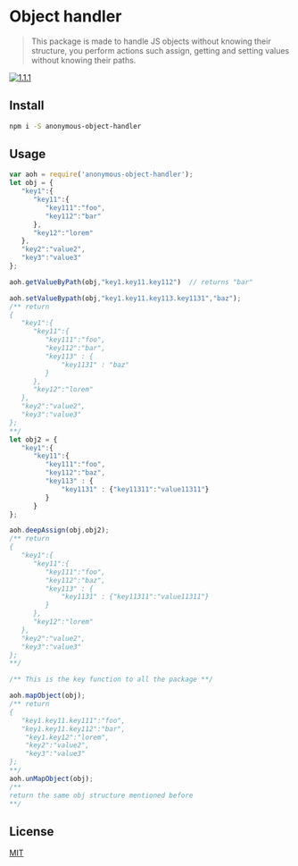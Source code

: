 # Object handler

> This package is made to handle JS objects without knowing their structure, you perform actions such assign, getting and setting values without knowing their paths.

[![1.1.1][npm-image]][npm-url]

## Install

```bash
npm i -S anonymous-object-handler
```

## Usage

```javascript
var aoh = require('anonymous-object-handler');
let obj = {
   "key1":{
      "key11":{
         "key111":"foo",
         "key112":"bar"
      },
      "key12":"lorem"
   },
   "key2":"value2",
   "key3":"value3"
};

aoh.getValueByPath(obj,"key1.key11.key112")  // returns "bar"

aoh.setValueBypath(obj,"key1.key11.key113.key1131","baz"); 
/** return
{
   "key1":{
      "key11":{
         "key111":"foo",
         "key112":"bar",
         "key113" : {
             "key1131" : "baz"
         }
      },
      "key12":"lorem"
   },
   "key2":"value2",
   "key3":"value3"
};
**/
let obj2 = {
   "key1":{
      "key11":{
         "key111":"foo",
         "key112":"baz",
         "key113" : {
             "key1131" : {"key11311":"value11311"}
         }
      }
};

aoh.deepAssign(obj,obj2);
/** return
{
   "key1":{
      "key11":{
         "key111":"foo",
         "key112":"baz",
         "key113" : {
             "key1131" : {"key11311":"value11311"}
         }
      },
      "key12":"lorem"
   },
   "key2":"value2",
   "key3":"value3"
};
**/

/** This is the key function to all the package **/

aoh.mapObject(obj);
/** return
{
   "key1.key11.key111":"foo",
   "key1.key11.key112":"bar",
    "key1.key12":"lorem",
    "key2":"value2",
    "key3":"value3"
};
**/
aoh.unMapObject(obj);
/**
return the same obj structure mentioned before
**/

```

## License

[MIT](http://vjpr.mit-license.org)

[npm-image]: https://upload.wikimedia.org/wikipedia/commons/thumb/4/40/JSON-LD.svg/512px-JSON-LD.svg.png
[npm-url]: https://www.npmjs.com/package/anonymous-object-handler
